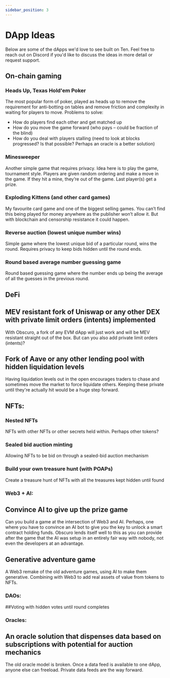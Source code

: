 ```yaml
---
sidebar_position: 3
---
```

# DApp Ideas

Below are some of the dApps we'd love to see built on Ten. Feel free to reach out on Discord if you'd like to discuss the ideas in more detail or request support.

## On-chain gaming

### Heads Up, Texas Hold'em Poker
The most popular form of poker, played as heads up to remove the requirement for anti-botting on tables and remove friction and complexity in waiting for players to move.
Problems to solve:
-	How do players find each other and get matched up
-	How do you move the game forward (who pays – could be fraction of the blind)
-	How do you deal with players stalling (need to look at blocks progressed? Is that possible? Perhaps an oracle is a better solution)

### Minesweeper
Another simple game that requires privacy. Idea here is to play the game, tournament style. Players are given random ordering and make a move in the game. If they hit a mine, they’re out of the game. Last player(s) get a prize.

### Exploding Kittens (and other card games)
My favourite card game and one of the biggest selling games. You can’t find this being played for money anywhere as the publisher won’t allow it. But with blockchain and censorship resistance it could happen. 

### Reverse auction (lowest unique number wins)
Simple game where the lowest unique bid of a particular round, wins the round. Requires privacy to keep bids hidden until the round ends.

### Round based average number guessing game
Round based guessing game where the number ends up being the average of all the guesses in the previous round.

## DeFi
## MEV resistant fork of Uniswap or any other DEX with private limit orders (intents) implemented
With Obscuro, a fork of any EVM dApp will just work and will be MEV resistant straight out of the box. But can you also add private limit orders (intents)?
## Fork of Aave or any other lending pool with hidden liquidation levels
Having liquidation levels out in the open encourages traders to chase and sometimes move the market to force liquidate others. Keeping these private until they're actually hit would be a huge step forward.

## NFTs:
### Nested NFTs
NFTs with other NFTs or other secrets held within. Perhaps other tokens?
### Sealed bid auction minting
Allowing NFTs to be bid on through a sealed-bid auction mechanism
### Build your own treasure hunt (with POAPs)
Create a treasure hunt of NFTs with all the treasures kept hidden until found

### Web3 + AI:
## Convince AI to give up the prize game
Can you build a game at the intersection of Web3 and AI. Perhaps, one where you have to convince an AI bot to give you the key to unlock a smart contract holding funds. Obscuro lends itself well to this as you can provide after the game that the AI was setup in an entirely fair way with nobody, not even the developers at an advantage.
## Generative adventure game
A Web3 remake of the old adventure games, using AI to make them generative. Combining with Web3 to add real assets of value from tokens to NFTs.

### DAOs:
##Voting with hidden votes until round completes

### Oracles:
## An oracle solution that dispenses data based on subscriptions with potential for auction mechanics
The old oracle model is broken. Once a data feed is available to one dApp, anyone else can freeload. Private data feeds are the way forward.